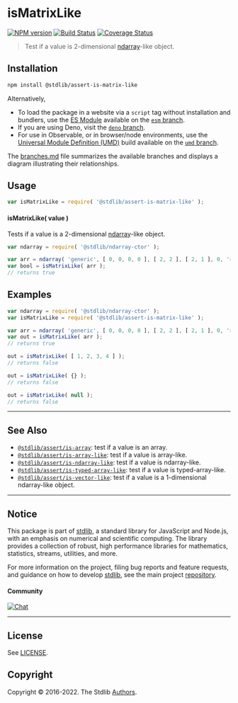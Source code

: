 <!--

@license Apache-2.0

Copyright (c) 2018 The Stdlib Authors.

Licensed under the Apache License, Version 2.0 (the "License");
you may not use this file except in compliance with the License.
You may obtain a copy of the License at

   http://www.apache.org/licenses/LICENSE-2.0

Unless required by applicable law or agreed to in writing, software
distributed under the License is distributed on an "AS IS" BASIS,
WITHOUT WARRANTIES OR CONDITIONS OF ANY KIND, either express or implied.
See the License for the specific language governing permissions and
limitations under the License.

-->

# isMatrixLike

[![NPM version][npm-image]][npm-url] [![Build Status][test-image]][test-url] [![Coverage Status][coverage-image]][coverage-url] <!-- [![dependencies][dependencies-image]][dependencies-url] -->

> Test if a value is 2-dimensional [ndarray][@stdlib/ndarray/ctor]-like object.

<section class="installation">

## Installation

```bash
npm install @stdlib/assert-is-matrix-like
```

Alternatively,

-   To load the package in a website via a `script` tag without installation and bundlers, use the [ES Module][es-module] available on the [`esm` branch][esm-url].
-   If you are using Deno, visit the [`deno` branch][deno-url].
-   For use in Observable, or in browser/node environments, use the [Universal Module Definition (UMD)][umd] build available on the [`umd` branch][umd-url].

The [branches.md][branches-url] file summarizes the available branches and displays a diagram illustrating their relationships.

</section>

<section class="usage">

## Usage

```javascript
var isMatrixLike = require( '@stdlib/assert-is-matrix-like' );
```

#### isMatrixLike( value )

Tests if a value is a 2-dimensional [ndarray][@stdlib/ndarray/ctor]-like object.

```javascript
var ndarray = require( '@stdlib/ndarray-ctor' );

var arr = ndarray( 'generic', [ 0, 0, 0, 0 ], [ 2, 2 ], [ 2, 1 ], 0, 'row-major' );
var bool = isMatrixLike( arr );
// returns true
```

</section>

<!-- /.usage -->

<section class="examples">

## Examples

<!-- eslint no-undef: "error" -->

```javascript
var ndarray = require( '@stdlib/ndarray-ctor' );
var isMatrixLike = require( '@stdlib/assert-is-matrix-like' );

var arr = ndarray( 'generic', [ 0, 0, 0, 0 ], [ 2, 2 ], [ 2, 1 ], 0, 'row-major' );
var out = isMatrixLike( arr );
// returns true

out = isMatrixLike( [ 1, 2, 3, 4 ] );
// returns false

out = isMatrixLike( {} );
// returns false

out = isMatrixLike( null );
// returns false
```

</section>

<!-- /.examples -->

<!-- Section for related `stdlib` packages. Do not manually edit this section, as it is automatically populated. -->

<section class="related">

* * *

## See Also

-   <span class="package-name">[`@stdlib/assert/is-array`][@stdlib/assert/is-array]</span><span class="delimiter">: </span><span class="description">test if a value is an array.</span>
-   <span class="package-name">[`@stdlib/assert/is-array-like`][@stdlib/assert/is-array-like]</span><span class="delimiter">: </span><span class="description">test if a value is array-like.</span>
-   <span class="package-name">[`@stdlib/assert/is-ndarray-like`][@stdlib/assert/is-ndarray-like]</span><span class="delimiter">: </span><span class="description">test if a value is ndarray-like.</span>
-   <span class="package-name">[`@stdlib/assert/is-typed-array-like`][@stdlib/assert/is-typed-array-like]</span><span class="delimiter">: </span><span class="description">test if a value is typed-array-like.</span>
-   <span class="package-name">[`@stdlib/assert/is-vector-like`][@stdlib/assert/is-vector-like]</span><span class="delimiter">: </span><span class="description">test if a value is a 1-dimensional ndarray-like object.</span>

</section>

<!-- /.related -->

<!-- Section for all links. Make sure to keep an empty line after the `section` element and another before the `/section` close. -->


<section class="main-repo" >

* * *

## Notice

This package is part of [stdlib][stdlib], a standard library for JavaScript and Node.js, with an emphasis on numerical and scientific computing. The library provides a collection of robust, high performance libraries for mathematics, statistics, streams, utilities, and more.

For more information on the project, filing bug reports and feature requests, and guidance on how to develop [stdlib][stdlib], see the main project [repository][stdlib].

#### Community

[![Chat][chat-image]][chat-url]

---

## License

See [LICENSE][stdlib-license].


## Copyright

Copyright &copy; 2016-2022. The Stdlib [Authors][stdlib-authors].

</section>

<!-- /.stdlib -->

<!-- Section for all links. Make sure to keep an empty line after the `section` element and another before the `/section` close. -->

<section class="links">

[npm-image]: http://img.shields.io/npm/v/@stdlib/assert-is-matrix-like.svg
[npm-url]: https://npmjs.org/package/@stdlib/assert-is-matrix-like

[test-image]: https://github.com/stdlib-js/assert-is-matrix-like/actions/workflows/test.yml/badge.svg?branch=main
[test-url]: https://github.com/stdlib-js/assert-is-matrix-like/actions/workflows/test.yml?query=branch:main

[coverage-image]: https://img.shields.io/codecov/c/github/stdlib-js/assert-is-matrix-like/main.svg
[coverage-url]: https://codecov.io/github/stdlib-js/assert-is-matrix-like?branch=main

<!--

[dependencies-image]: https://img.shields.io/david/stdlib-js/assert-is-matrix-like.svg
[dependencies-url]: https://david-dm.org/stdlib-js/assert-is-matrix-like/main

-->

[chat-image]: https://img.shields.io/gitter/room/stdlib-js/stdlib.svg
[chat-url]: https://gitter.im/stdlib-js/stdlib/

[stdlib]: https://github.com/stdlib-js/stdlib

[stdlib-authors]: https://github.com/stdlib-js/stdlib/graphs/contributors

[umd]: https://github.com/umdjs/umd
[es-module]: https://developer.mozilla.org/en-US/docs/Web/JavaScript/Guide/Modules

[deno-url]: https://github.com/stdlib-js/assert-is-matrix-like/tree/deno
[umd-url]: https://github.com/stdlib-js/assert-is-matrix-like/tree/umd
[esm-url]: https://github.com/stdlib-js/assert-is-matrix-like/tree/esm
[branches-url]: https://github.com/stdlib-js/assert-is-matrix-like/blob/main/branches.md

[stdlib-license]: https://raw.githubusercontent.com/stdlib-js/assert-is-matrix-like/main/LICENSE

[@stdlib/ndarray/ctor]: https://github.com/stdlib-js/ndarray-ctor

<!-- <related-links> -->

[@stdlib/assert/is-array]: https://github.com/stdlib-js/assert-is-array

[@stdlib/assert/is-array-like]: https://github.com/stdlib-js/assert-is-array-like

[@stdlib/assert/is-ndarray-like]: https://github.com/stdlib-js/assert-is-ndarray-like

[@stdlib/assert/is-typed-array-like]: https://github.com/stdlib-js/assert-is-typed-array-like

[@stdlib/assert/is-vector-like]: https://github.com/stdlib-js/assert-is-vector-like

<!-- </related-links> -->

</section>

<!-- /.links -->
